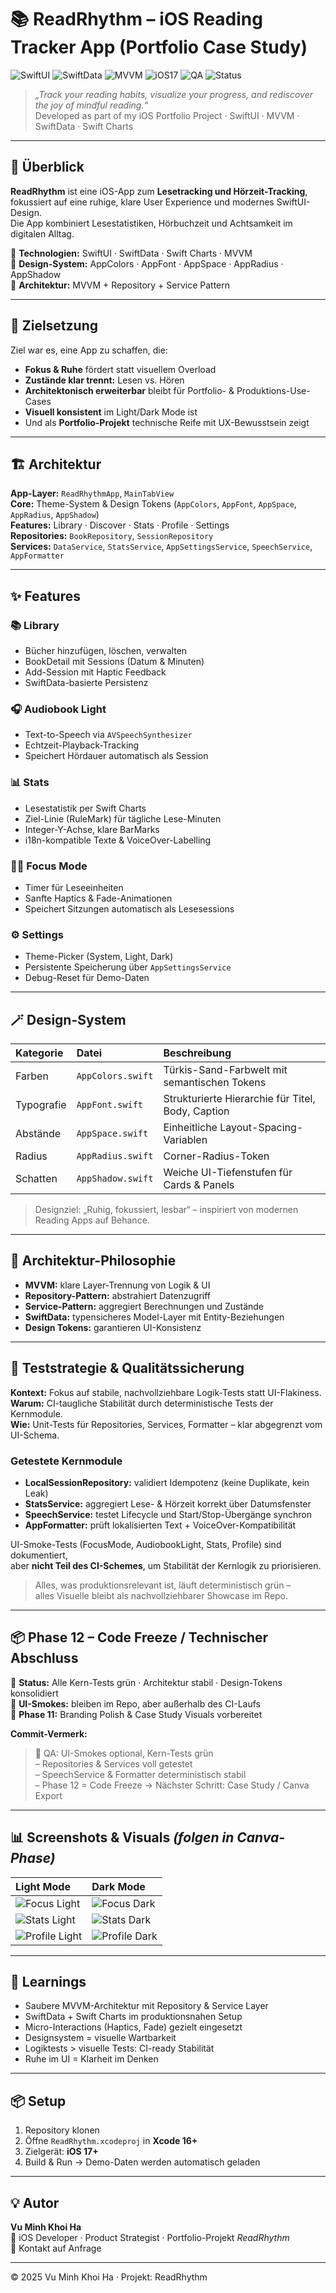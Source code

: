 # 📚 ReadRhythm – iOS Reading Tracker App (Portfolio Case Study)

![SwiftUI](https://img.shields.io/badge/SwiftUI-Framework-blue?logo=swift&logoColor=white)
![SwiftData](https://img.shields.io/badge/SwiftData-Ready-orange)
![MVVM](https://img.shields.io/badge/Architecture-MVVM-green)
![iOS17](https://img.shields.io/badge/Target-iOS_17+-lightgrey)
![QA](https://img.shields.io/badge/Tests-Core_Stable-success)
![Status](https://img.shields.io/badge/Phase-Code_Freeze_✅-blueviolet)

> *„Track your reading habits, visualize your progress, and rediscover the joy of mindful reading.“*  
> Developed as part of my iOS Portfolio Project · SwiftUI · MVVM · SwiftData · Swift Charts

---

## 🌟 Überblick

**ReadRhythm** ist eine iOS-App zum **Lesetracking und Hörzeit-Tracking**,  
fokussiert auf eine ruhige, klare User Experience und modernes SwiftUI-Design.  
Die App kombiniert Lesestatistiken, Hörbuchzeit und Achtsamkeit im digitalen Alltag.  

📱 **Technologien:** SwiftUI · SwiftData · Swift Charts · MVVM  
🎨 **Design-System:** AppColors · AppFont · AppSpace · AppRadius · AppShadow  
🧩 **Architektur:** MVVM + Repository + Service Pattern  

---

## 🧭 Zielsetzung

Ziel war es, eine App zu schaffen, die:
- **Fokus & Ruhe** fördert statt visuellem Overload  
- **Zustände klar trennt:** Lesen vs. Hören  
- **Architektonisch erweiterbar** bleibt für Portfolio- & Produktions-Use-Cases  
- **Visuell konsistent** im Light/Dark Mode ist  
- Und als **Portfolio-Projekt** technische Reife mit UX-Bewusstsein zeigt  

---

## 🏗 Architektur

**App-Layer:** `ReadRhythmApp`, `MainTabView`  
**Core:** Theme-System & Design Tokens (`AppColors`, `AppFont`, `AppSpace`, `AppRadius`, `AppShadow`)  
**Features:** Library · Discover · Stats · Profile · Settings  
**Repositories:** `BookRepository`, `SessionRepository`  
**Services:** `DataService`, `StatsService`, `AppSettingsService`, `SpeechService`, `AppFormatter`  

---

## ✨ Features

### 📚 Library
- Bücher hinzufügen, löschen, verwalten  
- BookDetail mit Sessions (Datum & Minuten)  
- Add-Session mit Haptic Feedback  
- SwiftData-basierte Persistenz  

### 🎧 Audiobook Light
- Text-to-Speech via `AVSpeechSynthesizer`  
- Echtzeit-Playback-Tracking  
- Speichert Hördauer automatisch als Session  

### 📊 Stats
- Lesestatistik per Swift Charts  
- Ziel-Linie (RuleMark) für tägliche Lese-Minuten  
- Integer-Y-Achse, klare BarMarks  
- i18n-kompatible Texte & VoiceOver-Labelling  

### 🧘‍♀️ Focus Mode
- Timer für Leseeinheiten  
- Sanfte Haptics & Fade-Animationen  
- Speichert Sitzungen automatisch als Lesesessions  

### ⚙️ Settings
- Theme-Picker (System, Light, Dark)  
- Persistente Speicherung über `AppSettingsService`  
- Debug-Reset für Demo-Daten  

---

## 🪄 Design-System

| Kategorie | Datei | Beschreibung |
|:--|:--|:--|
| Farben | `AppColors.swift` | Türkis-Sand-Farbwelt mit semantischen Tokens |
| Typografie | `AppFont.swift` | Strukturierte Hierarchie für Titel, Body, Caption |
| Abstände | `AppSpace.swift` | Einheitliche Layout-Spacing-Variablen |
| Radius | `AppRadius.swift` | Corner-Radius-Token |
| Schatten | `AppShadow.swift` | Weiche UI-Tiefenstufen für Cards & Panels |

> Designziel: „Ruhig, fokussiert, lesbar“ – inspiriert von modernen Reading Apps auf Behance.

---

## 🧩 Architektur-Philosophie

- **MVVM:** klare Layer-Trennung von Logik & UI  
- **Repository-Pattern:** abstrahiert Datenzugriff  
- **Service-Pattern:** aggregiert Berechnungen und Zustände  
- **SwiftData:** typensicheres Model-Layer mit Entity-Beziehungen  
- **Design Tokens:** garantieren UI-Konsistenz  

---

## 🧪 Teststrategie & Qualitätssicherung

**Kontext:** Fokus auf stabile, nachvollziehbare Logik-Tests statt UI-Flakiness.  
**Warum:** CI-taugliche Stabilität durch deterministische Tests der Kernmodule.  
**Wie:** Unit-Tests für Repositories, Services, Formatter – klar abgegrenzt vom UI-Schema.  

### Getestete Kernmodule
- **LocalSessionRepository:** validiert Idempotenz (keine Duplikate, kein Leak)  
- **StatsService:** aggregiert Lese- & Hörzeit korrekt über Datumsfenster  
- **SpeechService:** testet Lifecycle und Start/Stop-Übergänge synchron  
- **AppFormatter:** prüft lokalisierten Text + VoiceOver-Kompatibilität  

UI-Smoke-Tests (FocusMode, AudiobookLight, Stats, Profile) sind dokumentiert,  
aber **nicht Teil des CI-Schemes**, um Stabilität der Kernlogik zu priorisieren.  

> Alles, was produktionsrelevant ist, läuft deterministisch grün –  
> alles Visuelle bleibt als nachvollziehbarer Showcase im Repo.  

---

## 📦 Phase 12 – Code Freeze / Technischer Abschluss

🧩 **Status:** Alle Kern-Tests grün · Architektur stabil · Design-Tokens konsolidiert  
🧱 **UI-Smokes:** bleiben im Repo, aber außerhalb des CI-Laufs  
🎨 **Phase 11:** Branding Polish & Case Study Visuals vorbereitet  

**Commit-Vermerk:**  
> 🧪 QA: UI-Smokes optional, Kern-Tests grün  
> – Repositories & Services voll getestet  
> – SpeechService & Formatter deterministisch stabil  
> – Phase 12 = Code Freeze → Nächster Schritt: Case Study / Canva Export

---

## 📊 Screenshots & Visuals *(folgen in Canva-Phase)*

| Light Mode | Dark Mode |
|:--|:--|
| ![Focus Light](screenshots/focus_light.png) | ![Focus Dark](screenshots/focus_dark.png) |
| ![Stats Light](screenshots/stats_light.png) | ![Stats Dark](screenshots/stats_dark.png) |
| ![Profile Light](screenshots/profile_light.png) | ![Profile Dark](screenshots/profile_dark.png) |

---

## 🧠 Learnings

- Saubere MVVM-Architektur mit Repository & Service Layer  
- SwiftData + Swift Charts im produktionsnahen Setup  
- Micro-Interactions (Haptics, Fade) gezielt eingesetzt  
- Designsystem = visuelle Wartbarkeit  
- Logiktests > visuelle Tests: CI-ready Stabilität  
- Ruhe im UI = Klarheit im Denken  

---

## 📦 Setup

1. Repository klonen  
2. Öffne `ReadRhythm.xcodeproj` in **Xcode 16+**  
3. Zielgerät: **iOS 17+**  
4. Build & Run → Demo-Daten werden automatisch geladen  

---

## 💡 Autor

**Vu Minh Khoi Ha**  
📍 iOS Developer · Product Strategist · Portfolio-Projekt *ReadRhythm*  
📧 Kontakt auf Anfrage  

---

© 2025 Vu Minh Khoi Ha · Projekt: ReadRhythm
